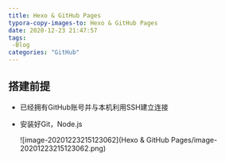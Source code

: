 ```yaml
---
title: Hexo & GitHub Pages
typora-copy-images-to: Hexo & GitHub Pages
date: 2020-12-23 21:47:57
tags:
 -Blog
categories: "GitHub"
---
```


## 搭建前提

- 已经拥有GitHub账号并与本机利用SSH建立连接

- 安装好Git，Node.js

  ![image-20201223215123062](Hexo & GitHub Pages/image-20201223215123062.png)